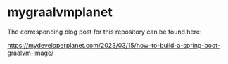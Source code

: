 # mygraalvmplanet

The corresponding blog post for this repository can be found here:

https://mydeveloperplanet.com/2023/03/15/how-to-build-a-spring-boot-graalvm-image/
